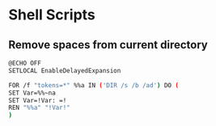 # Shell Scripts 

## Remove spaces from current directory

```bash
@ECHO OFF
SETLOCAL EnableDelayedExpansion

FOR /f "tokens=*" %%a IN ('DIR /s /b /ad') DO (
SET Var=%%~na
SET Var=!Var: =!
REN "%%a" "!Var!"
)  
```
